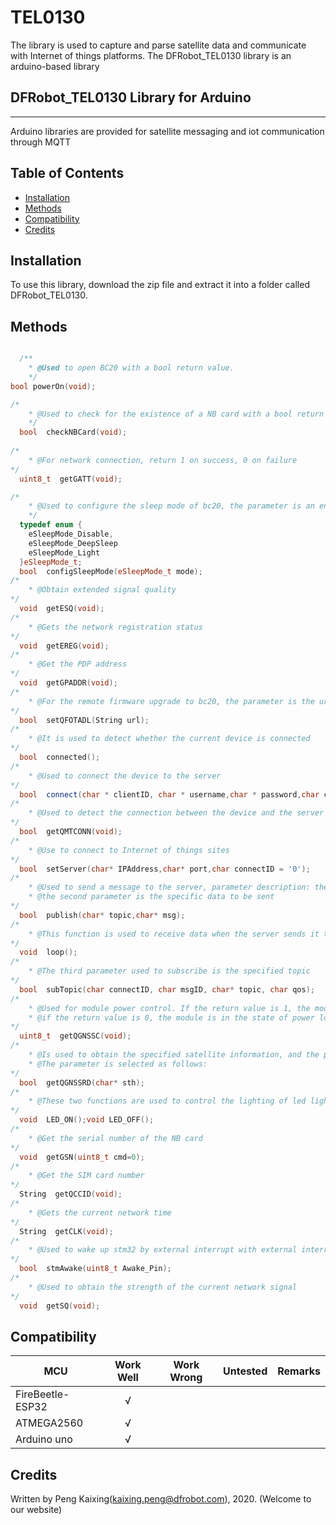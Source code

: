 # TEL0130
The library is used to capture and parse satellite data and communicate with Internet of things platforms.
The DFRobot_TEL0130 library is an arduino-based library

## DFRobot_TEL0130 Library for Arduino
---------------------------------------------------------
Arduino libraries are provided for satellite messaging and iot communication through MQTT

## Table of Contents

* [Installation](#installation)
* [Methods](#methods)
* [Compatibility](#compatibility)
* [Credits](#credits)

<snippet>
<content>

## Installation

To use this library, download the zip file and extract it into a folder called DFRobot_TEL0130.

## Methods

```C++

  /**
    * @Used to open BC20 with a bool return value.  
    */  
bool powerOn(void);  

/*
    * @Used to check for the existence of a NB card with a bool return value
    */  
  bool  checkNBCard(void);
  
/*
    * @For network connection, return 1 on success, 0 on failure
*/  
  uint8_t  getGATT(void);

/*
    * @Used to configure the sleep mode of bc20, the parameter is an enumeration type  
    */
  typedef enum {
    eSleepMode_Disable,   
    eSleepMode_DeepSleep  
    eSleepMode_Light   
  }eSleepMode_t;
  bool  configSleepMode(eSleepMode_t mode);
/*
    * @Obtain extended signal quality   
*/  
  void  getESQ(void);
/*
    * @Gets the network registration status  
*/  
  void  getEREG(void);
/*
    * @Get the PDP address
*/
  void  getGPADDR(void);
/*
    * @For the remote firmware upgrade to bc20, the parameter is the url for the upgrade
*/
  bool  setQFOTADL(String url);
/*
    * @It is used to detect whether the current device is connected
*/
  bool  connected();
/*
    * @Used to connect the device to the server
*/
  bool  connect(char * clientID, char * username,char * password,char connectID ='0');
/*
    * @Used to detect the connection between the device and the server
*/
  bool  getQMTCONN(void);
/*
    * @Use to connect to Internet of things sites
*/
  bool  setServer(char* IPAddress,char* port,char connectID = '0');
/*
    * @Used to send a message to the server, parameter description: the first parameter is used to specify the topic,   
    * @the second parameter is the specific data to be sent
*/
  bool  publish(char* topic,char* msg);
/*
    * @This function is used to receive data when the server sends it to subscribers
*/
  void  loop();
/*
    * @The third parameter used to subscribe is the specified topic
*/
  bool  subTopic(char connectID, char msgID, char* topic, char qos);
/*
    * @Used for module power control. If the return value is 1, the module is in the state of power supply; 
    * @if the return value is 0, the module is in the state of power loss    
*/
  uint8_t  getQGNSSC(void);
/*
    * @Is used to obtain the specified satellite information, and the parameter is used to specify the type of information to be obtained. 
    * @The parameter is selected as follows:
*/
  bool  getQGNSSRD(char* sth);
/*
    * @These two functions are used to control the lighting of led lights
*/
  void  LED_ON();void LED_OFF();
/*
    * @Get the serial number of the NB card
*/
  void  getGSN(uint8_t cmd=0);
/*
    * @Get the SIM card number
*/
  String  getQCCID(void);
/*
    * @Gets the current network time
*/
  String  getCLK(void);
/*
    * @Used to wake up stm32 by external interrupt with external interrupt pin for output signal
*/
  bool  stmAwake(uint8_t Awake_Pin);
/*
    * @Used to obtain the strength of the current network signal
*/
  void  getSQ(void);  
```  

## Compatibility  

MCU                | Work Well | Work Wrong | Untested  | Remarks
------------------ | :----------: | :----------: | :---------: | -----
FireBeetle-ESP32  |      √       |             |            | 
ATMEGA2560  |      √       |             |            | 
Arduino uno |       √      |             |            | 
  
## Credits
Written by Peng Kaixing(kaixing.peng@dfrobot.com), 2020. (Welcome to our website)
